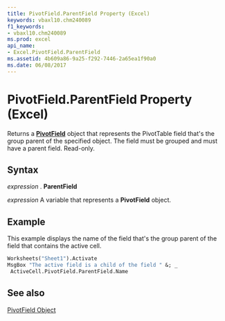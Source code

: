 ```yaml
---
title: PivotField.ParentField Property (Excel)
keywords: vbaxl10.chm240089
f1_keywords:
- vbaxl10.chm240089
ms.prod: excel
api_name:
- Excel.PivotField.ParentField
ms.assetid: 4b609a86-9a25-f292-7446-2a65ea1f90a0
ms.date: 06/08/2017
---
```



# PivotField.ParentField Property (Excel)

Returns a  **[PivotField](Excel.PivotField.md)** object that represents the PivotTable field that's the group parent of the specified object. The field must be grouped and must have a parent field. Read-only.


## Syntax

 _expression_ . **ParentField**

 _expression_ A variable that represents a **PivotField** object.


## Example

This example displays the name of the field that's the group parent of the field that contains the active cell.


```vb
Worksheets("Sheet1").Activate 
MsgBox "The active field is a child of the field " &; _ 
 ActiveCell.PivotField.ParentField.Name
```


## See also


[PivotField Object](Excel.PivotField.md)

